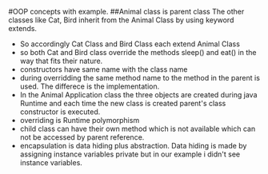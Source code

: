 #OOP concepts with example.
##Animal class is parent class
The other classes like Cat, Bird inherit from the Animal Class by using keyword
extends.
* So accordingly Cat Class and Bird Class each extend Animal Class
* so both Cat and Bird class override the methods sleep() and eat() in the way that fits their nature.
* constructors have same name with the class name
* during overridding the same method name to the method in the parent is used. The 
     differece is the implementation.
* In the Animal Application class the three objects are created during java 
    Runtime and each time the new class is created parent's class constructor is
    executed.
* overriding is Runtime polymorphism
* child class can have their own method which is not available which can not 
    be accessed by parent reference.
* encapsulation is data hiding plus abstraction. Data hiding is made by assigning
    instance variables private but in our example i didn't see instance variables.